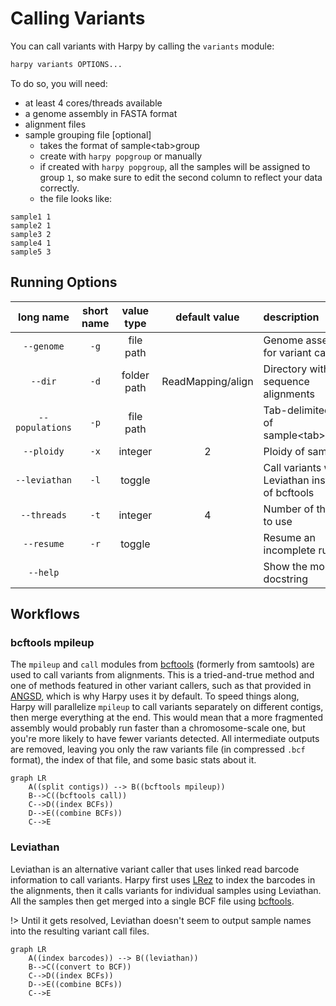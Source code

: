# Calling Variants
You can call variants with Harpy by calling the `variants` module:
```bash
harpy variants OPTIONS... 
```
To do so, you will need:
- at least 4 cores/threads available
- a genome assembly in FASTA format
- alignment files
- sample grouping file [optional]
    - takes the format of sample\<tab\>group
    - create with `harpy popgroup` or manually
    - if created with `harpy popgroup`, all the samples will be assigned to group `1`, so make sure to edit the second column to reflect your data correctly.
    - the file looks like:
```
sample1 1
sample2 1
sample3 2
sample4 1
sample5 3
```

## Running Options
| long name | short name | value type | default value | description|
| :---: | :----: | :---: | :---: | :--- |
| `--genome`    | `-g` |    file path | |  Genome assembly for variant calling |                                                              
| `--dir`       |  `-d`  | folder path   |  ReadMapping/align |  Directory with sequence alignments     | 
| `--populations` |  `-p`  | file path   |  | Tab-delimited file of sample\<tab\>group |                         
| `--ploidy`    |  `-x`  | integer | 2 | Ploidy of samples          |                          
| `--leviathan` |  `-l`    |  toggle  | |  Call variants with Leviathan instead of bcftools |                           
| `--threads`   |  `-t`  | integer | 4| Number of threads to use |                                     
| `--resume`    |  `-r`  | toggle  | | Resume an incomplete run |               
| `--help`        | | |    |          Show the module docstring |            

## Workflows
### bcftools mpileup
The `mpileup` and `call` modules from [bcftools](https://samtools.github.io/bcftools/bcftools.html) (formerly from samtools) are used to call variants from alignments. This is a tried-and-true method and one of methods featured in other variant callers, such as that provided in [ANGSD](http://www.popgen.dk/angsd/index.php/Genotype_Likelihoods), which is why Harpy uses it by default. To speed things along, Harpy will parallelize `mpileup` to call variants separately on different contigs, then merge everything at the end. This would mean that a more fragmented assembly would probably run faster than a chromosome-scale one, but you're more likely to have fewer variants detected. All intermediate outputs are removed, leaving you only the raw variants file (in compressed `.bcf` format), the index of that file, and some basic stats about it.

```mermaid
graph LR
    A((split contigs)) --> B((bcftools mpileup))
    B-->C((bcftools call))
    C-->D((index BCFs))
    D-->E((combine BCFs))
    C-->E
```

### Leviathan
Leviathan is an alternative variant caller that uses linked read barcode information to call variants. Harpy first uses [LRez](https://github.com/morispi/LRez) to index the barcodes in the alignments, then it calls variants for individual samples using Leviathan. All the samples then get merged into a single BCF file using [bcftools](https://samtools.github.io/bcftools/bcftools.html).

!> Until it gets resolved, Leviathan doesn't seem to output sample names into the resulting variant call files.


```mermaid
graph LR
    A((index barcodes)) --> B((leviathan))
    B-->C((convert to BCF))
    C-->D((index BCFs))
    D-->E((combine BCFs))
    C-->E
```